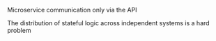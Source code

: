 Microservice communication only via the API

The distribution of stateful logic across independent systems is a hard problem
